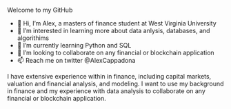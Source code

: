 Welcome to my GitHub
- 👋 Hi, I’m Alex, a masters of finance student at West Virginia University
- 👀 I’m interested in learning more about data anlysis, databases, and algorithims
- 🌱 I’m currently learning Python and SQL
- 💞️ I’m looking to collaborate on any financial or blockchain application
- 📫 Reach me on twitter @AlexCappadona

I have extensive experience within in finance, including capital markets, valuation and financial analysis, and modeling. I want to use my background in finance and my experience with data analysis to collaborate on any financial or blockchain application.

<!---
acappy99/acappy99 is a ✨ special ✨ repository because its `README.md` (this file) appears on your GitHub profile.
You can click the Preview link to take a look at your changes.
--->

